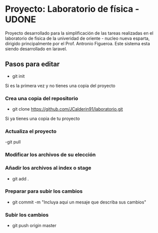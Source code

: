 # Proyecto: Laboratorio de física - UDONE
Proyecto desarrollado para la simplificación de las tareas realizadas en el laboratorio de fisica de la univeridad de oriente -  nucleo nueva esparta, dirigido principalmente por el Prof. Antronio Figueroa. Este sistema esta siendo desarrollado en laravel.

## Pasos para editar
- git init

Si es la primera vez y no tienes una copia del proyecto
### Crea una copia del repositorio 
- git clone https://github.com/JCalderin91/laboratorio.git

Si ya tienes una copia de tu proyecto
### Actualiza el proyecto
-git pull

### Modificar los archivos de su elección

### Añadir los archivos al index o stage	
- git add .

### Preparar para subir los cambios
- git commit -m "Incluya aqui un mesaje que describa sus cambios"

### Subir los cambios
- git push origin master



